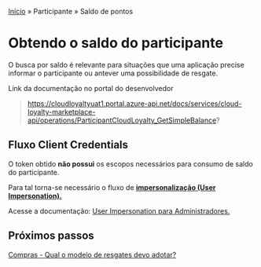 [Início](/readme.md) &raquo; Participante &raquo; Saldo de pontos

# Obtendo o saldo do participante

O busca por saldo é relevante para situações que uma aplicação precise informar o participante ou antever uma possibilidade de resgate.

Link da documentação no portal do desenvolvedor

> https://cloudloyaltyuat1.portal.azure-api.net/docs/services/cloud-loyalty-marketplace-api/operations/ParticipantCloudLoyalty_GetSimpleBalance?

## Fluxo Client Credentials

O token obtido **não possui** os escopos necessários para consumo de saldo do participante.

Para tal torna-se necessário o fluxo de [**impersonalização (User Impersonation).**](/participant/user_impersonation.md)

Acesse a documentação: [User Impersonation para Administradores.](/participant/user_impersonation.md)

## Próximos passos

[Compras - Qual o modelo de resgates devo adotar?](/purchase/readme.md)
